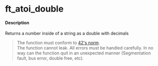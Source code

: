 # ft_atoi_double

#### Description
Returns a number inside of a string as a double with decimals

> The function must conform to [42's norm](https://cdn.intra.42.fr/pdf/pdf/960/norme.en.pdf).  
>The function cannot leak. All errors must be handled carefully. In no way can the function quit in an unexpected manner (Segmentation fault, bus error, double free, etc).